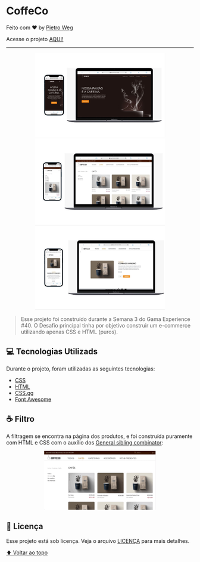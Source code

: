 # CoffeCo

Feito com ♥ by [Pietro Weg](www.linkedin/com/pwsera)  

Acesse o projeto [AQUI!](https://pwsera.github.io/ecommerce-coffeeco-layout/)

---

<!---Esses são exemplos. Veja https://shields.io para outras pessoas ou para personalizar este conjunto de escudos. Você pode querer incluir dependências, status do projeto e informações de licença aqui--->
<p align="center">
  <img src="./assets/images-markdown/capa-inicio.jpeg" alt="exemplo imagem" width="350px">
  <br>
  <img src="./assets/images-markdown/capa-ecommerce.jpeg" alt="exemplo imagem" width="350px">
  <brg>
  <img src="./assets/images-markdown/capa-produtor.jpeg" alt="exemplo imagem" width="350px">
</p>


> Esse projeto foi construído durante a Semana 3 do Gama Experience #40. O Desafio principal tinha por objetivo construir um e-commerce utilizando apenas CSS e HTML (puros).

## 💻 Tecnologias Utilizads

Durante o projeto, foram utilizadas as seguintes tecnologias: 
 - [CSS](https://www.w3.org/Style/CSS/)
 - [HTML](https://developer.mozilla.org/pt-BR/docs/Web/HTML)
 - [CSS.gg](https://css.gg/)
 - [Font Awesome](https://fontawesome.com/)


## ☕ Filtro

A filtragem se encontra na página dos produtos, e foi construída puramente com HTML e CSS com o auxílio dos [General sibling combinator](https://developer.mozilla.org/en-US/docs/Web/CSS/General_sibling_combinator):

<p align="center">
  <img src="./assets/images-markdown/giff-filtro.gif" width="300">
</p>


## 📝 Licença

Esse projeto está sob licença. Veja o arquivo [LICENÇA](license.md) para mais detalhes.

[⬆ Voltar ao topo](#CoffeCo)<br>